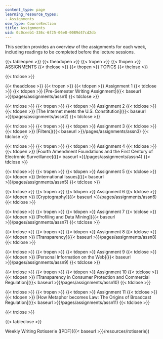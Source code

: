 ```yaml
---
content_type: page
learning_resource_types:
- Assignments
ocw_type: CourseSection
title: Assignments
uid: 0c0ceeb1-336c-6f25-06e8-0089d47cd2db
---
```


This section provides an overview of the assignments for each week, including readings to be completed before the lecture sessions.

{{< tableopen >}}
{{< theadopen >}}
{{< tropen >}}
{{< thopen >}}
ASSIGNMENTS
{{< thclose >}}
{{< thopen >}}
TOPICS
{{< thclose >}}

{{< trclose >}}

{{< theadclose >}}
{{< tropen >}}
{{< tdopen >}}
Assignment 1
{{< tdclose >}}
{{< tdopen >}}
[Pre-Semester Writing Assignment]({{< baseurl >}}/pages/assignments/assn1)
{{< tdclose >}}

{{< trclose >}}
{{< tropen >}}
{{< tdopen >}}
Assignment 2
{{< tdclose >}}
{{< tdopen >}}
[The Internet meets the U.S. Constitution]({{< baseurl >}}/pages/assignments/assn2)
{{< tdclose >}}

{{< trclose >}}
{{< tropen >}}
{{< tdopen >}}
Assignment 3
{{< tdclose >}}
{{< tdopen >}}
[Filters]({{< baseurl >}}/pages/assignments/assn3)
{{< tdclose >}}

{{< trclose >}}
{{< tropen >}}
{{< tdopen >}}
Assignment 4
{{< tdclose >}}
{{< tdopen >}}
[Fourth Amendment Foundations and the First Century of Electronic Surveillance]({{< baseurl >}}/pages/assignments/assn4)
{{< tdclose >}}

{{< trclose >}}
{{< tropen >}}
{{< tdopen >}}
Assignment 5
{{< tdclose >}}
{{< tdopen >}}
[International Issues]({{< baseurl >}}/pages/assignments/assn5)
{{< tdclose >}}

{{< trclose >}}
{{< tropen >}}
{{< tdopen >}}
Assignment 6
{{< tdclose >}}
{{< tdopen >}}
[Cryptography]({{< baseurl >}}/pages/assignments/assn6)
{{< tdclose >}}

{{< trclose >}}
{{< tropen >}}
{{< tdopen >}}
Assignment 7
{{< tdclose >}}
{{< tdopen >}}
[Profiling and Data Mining]({{< baseurl >}}/pages/assignments/assn7)
{{< tdclose >}}

{{< trclose >}}
{{< tropen >}}
{{< tdopen >}}
Assignment 8
{{< tdclose >}}
{{< tdopen >}}
[Transparency]({{< baseurl >}}/pages/assignments/assn8)
{{< tdclose >}}

{{< trclose >}}
{{< tropen >}}
{{< tdopen >}}
Assignment 9
{{< tdclose >}}
{{< tdopen >}}
[Personal Information on the Web]({{< baseurl >}}/pages/assignments/assn9)
{{< tdclose >}}

{{< trclose >}}
{{< tropen >}}
{{< tdopen >}}
Assignment 10
{{< tdclose >}}
{{< tdopen >}}
[Transparency in Consumer Protection and Commercial Regulation]({{< baseurl >}}/pages/assignments/assn10)
{{< tdclose >}}

{{< trclose >}}
{{< tropen >}}
{{< tdopen >}}
Assignment 11
{{< tdclose >}}
{{< tdopen >}}
[How Metaphor becomes Law: The Origins of Broadcast Regulation]({{< baseurl >}}/pages/assignments/assn11)
{{< tdclose >}}

{{< trclose >}}

{{< tableclose >}}

Weekly Writing Rotisserie ([PDF]({{< baseurl >}}/resources/rotisserie))